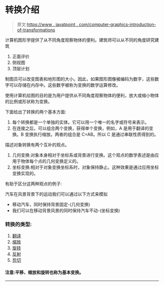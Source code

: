 # 转换介绍

> 原文:[https://www . javatpoint . com/computer-graphics-introduction-of-transformations](https://www.javatpoint.com/computer-graphics-introduction-of-transformations)

计算机图形学提供了从不同角度观察物体的便利。建筑师可以从不同的角度研究建筑

1.  正面评价
2.  侧视图
3.  顶层计划

制图员可以改变图表和地形图的大小。因此，如果图形图像被编码为数字，这些数字可以存储在内存中。这些数字被称为变换的数学运算修改。

使用计算机绘图的目的是为用户提供从不同角度观察物体的便利，放大或缩小物体的比例或形状称为变换。

下面给出了转换的两个基本方面:

1.  每个转换都是一个单独的实体。它可以用一个唯一的名字或符号来表示。
2.  在连接之后，可以组合两个变换，获得单个变换，例如，A 是用于翻译的变换。B 变换执行缩放。两者的组合是 C=AB。所以 C 是通过串联性质得到的。

描述对象转换有两个互补的观点。

1.  几何变换:对象本身相对于坐标系或背景进行变换。这个观点的数学表述是由应用于物体每个点的几何变换定义的。
2.  坐标变换:相对于对象变换坐标系时，对象保持静止。这种效果是通过应用坐标变换实现的。

有助于区分这两种观点的例子:

汽车在风景背景下的运动我们可以通过以下方式来模拟

*   移动汽车，同时保持背景固定-(几何变换)
*   我们可以在移动背景风景的同时保持汽车不动-(坐标变换)

### 转换的类型:

1.  [翻译](computer-graphics-translation)
2.  [缩放](computer-graphics-scaling)
3.  [旋转](computer-graphics-rotation)
4.  [反射](computer-graphics-reflection)
5.  [剪切](computer-graphics-shearing)

#### 注意:平移、缩放和旋转也称为基本变换。

* * *